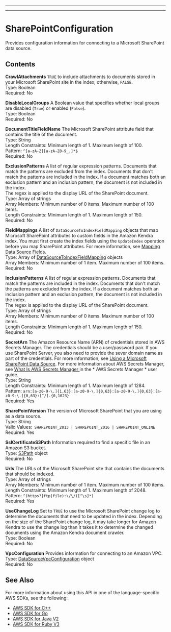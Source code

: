 --------

--------

# SharePointConfiguration<a name="API_SharePointConfiguration"></a>

Provides configuration information for connecting to a Microsoft SharePoint data source\.

## Contents<a name="API_SharePointConfiguration_Contents"></a>

 **CrawlAttachments**   <a name="Kendra-Type-SharePointConfiguration-CrawlAttachments"></a>
 `TRUE` to include attachments to documents stored in your Microsoft SharePoint site in the index; otherwise, `FALSE`\.  
Type: Boolean  
Required: No

 **DisableLocalGroups**   <a name="Kendra-Type-SharePointConfiguration-DisableLocalGroups"></a>
A Boolean value that specifies whether local groups are disabled \(`True`\) or enabled \(`False`\)\.   
Type: Boolean  
Required: No

 **DocumentTitleFieldName**   <a name="Kendra-Type-SharePointConfiguration-DocumentTitleFieldName"></a>
The Microsoft SharePoint attribute field that contains the title of the document\.  
Type: String  
Length Constraints: Minimum length of 1\. Maximum length of 100\.  
Pattern: `^[a-zA-Z][a-zA-Z0-9_.]*$`   
Required: No

 **ExclusionPatterns**   <a name="Kendra-Type-SharePointConfiguration-ExclusionPatterns"></a>
A list of regular expression patterns\. Documents that match the patterns are excluded from the index\. Documents that don't match the patterns are included in the index\. If a document matches both an exclusion pattern and an inclusion pattern, the document is not included in the index\.  
The regex is applied to the display URL of the SharePoint document\.  
Type: Array of strings  
Array Members: Minimum number of 0 items\. Maximum number of 100 items\.  
Length Constraints: Minimum length of 1\. Maximum length of 150\.  
Required: No

 **FieldMappings**   <a name="Kendra-Type-SharePointConfiguration-FieldMappings"></a>
A list of `DataSourceToIndexFieldMapping` objects that map Microsoft SharePoint attributes to custom fields in the Amazon Kendra index\. You must first create the index fields using the `UpdateIndex` operation before you map SharePoint attributes\. For more information, see [Mapping Data Source Fields](https://docs.aws.amazon.com/kendra/latest/dg/field-mapping.html)\.  
Type: Array of [DataSourceToIndexFieldMapping](API_DataSourceToIndexFieldMapping.md) objects  
Array Members: Minimum number of 1 item\. Maximum number of 100 items\.  
Required: No

 **InclusionPatterns**   <a name="Kendra-Type-SharePointConfiguration-InclusionPatterns"></a>
A list of regular expression patterns\. Documents that match the patterns are included in the index\. Documents that don't match the patterns are excluded from the index\. If a document matches both an inclusion pattern and an exclusion pattern, the document is not included in the index\.  
The regex is applied to the display URL of the SharePoint document\.  
Type: Array of strings  
Array Members: Minimum number of 0 items\. Maximum number of 100 items\.  
Length Constraints: Minimum length of 1\. Maximum length of 150\.  
Required: No

 **SecretArn**   <a name="Kendra-Type-SharePointConfiguration-SecretArn"></a>
The Amazon Resource Name \(ARN\) of credentials stored in AWS Secrets Manager\. The credentials should be a user/password pair\. If you use SharePoint Server, you also need to provide the sever domain name as part of the credentials\. For more information, see [Using a Microsoft SharePoint Data Source](https://docs.aws.amazon.com/kendra/latest/dg/data-source-sharepoint.html)\. For more information about AWS Secrets Manager, see [ What Is AWS Secrets Manager ](https://docs.aws.amazon.com/secretsmanager/latest/userguide/intro.html) in the * AWS Secrets Manager * user guide\.  
Type: String  
Length Constraints: Minimum length of 1\. Maximum length of 1284\.  
Pattern: `arn:[a-z0-9-\.]{1,63}:[a-z0-9-\.]{0,63}:[a-z0-9-\.]{0,63}:[a-z0-9-\.]{0,63}:[^/].{0,1023}`   
Required: Yes

 **SharePointVersion**   <a name="Kendra-Type-SharePointConfiguration-SharePointVersion"></a>
The version of Microsoft SharePoint that you are using as a data source\.  
Type: String  
Valid Values:` SHAREPOINT_2013 | SHAREPOINT_2016 | SHAREPOINT_ONLINE`   
Required: Yes

 **SslCertificateS3Path**   <a name="Kendra-Type-SharePointConfiguration-SslCertificateS3Path"></a>
Information required to find a specific file in an Amazon S3 bucket\.  
Type: [S3Path](API_S3Path.md) object  
Required: No

 **Urls**   <a name="Kendra-Type-SharePointConfiguration-Urls"></a>
The URLs of the Microsoft SharePoint site that contains the documents that should be indexed\.  
Type: Array of strings  
Array Members: Minimum number of 1 item\. Maximum number of 100 items\.  
Length Constraints: Minimum length of 1\. Maximum length of 2048\.  
Pattern: `^(https?|ftp|file):\/\/([^\s]*)`   
Required: Yes

 **UseChangeLog**   <a name="Kendra-Type-SharePointConfiguration-UseChangeLog"></a>
Set to `TRUE` to use the Microsoft SharePoint change log to determine the documents that need to be updated in the index\. Depending on the size of the SharePoint change log, it may take longer for Amazon Kendra to use the change log than it takes it to determine the changed documents using the Amazon Kendra document crawler\.  
Type: Boolean  
Required: No

 **VpcConfiguration**   <a name="Kendra-Type-SharePointConfiguration-VpcConfiguration"></a>
Provides information for connecting to an Amazon VPC\.  
Type: [DataSourceVpcConfiguration](API_DataSourceVpcConfiguration.md) object  
Required: No

## See Also<a name="API_SharePointConfiguration_SeeAlso"></a>

For more information about using this API in one of the language\-specific AWS SDKs, see the following:
+  [ AWS SDK for C\+\+](https://docs.aws.amazon.com/goto/SdkForCpp/kendra-2019-02-03/SharePointConfiguration) 
+  [ AWS SDK for Go](https://docs.aws.amazon.com/goto/SdkForGoV1/kendra-2019-02-03/SharePointConfiguration) 
+  [ AWS SDK for Java V2](https://docs.aws.amazon.com/goto/SdkForJavaV2/kendra-2019-02-03/SharePointConfiguration) 
+  [ AWS SDK for Ruby V3](https://docs.aws.amazon.com/goto/SdkForRubyV3/kendra-2019-02-03/SharePointConfiguration) 
